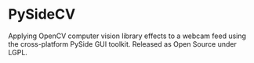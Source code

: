 PySideCV
========

Applying OpenCV computer vision library effects to a webcam feed using the cross-platform PySide GUI toolkit. Released as Open Source under LGPL.